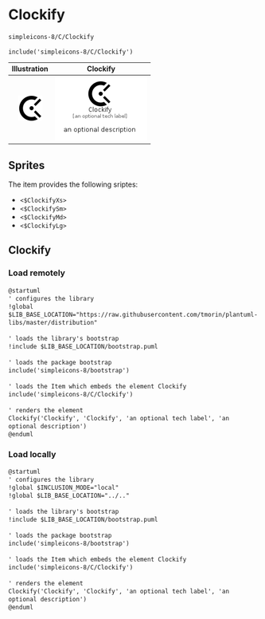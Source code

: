 # Clockify


```text
simpleicons-8/C/Clockify
```

```text
include('simpleicons-8/C/Clockify')
```



| Illustration | Clockify |
| :---: | :---: |
| ![illustration for Illustration](../../simpleicons-8/C/Clockify.png) | ![illustration for Clockify](../../simpleicons-8/C/Clockify.Local.png) |



## Sprites
The item provides the following sriptes:

- `<$ClockifyXs>`
- `<$ClockifySm>`
- `<$ClockifyMd>`
- `<$ClockifyLg>`





## Clockify

### Load remotely
```plantuml
@startuml
' configures the library
!global $LIB_BASE_LOCATION="https://raw.githubusercontent.com/tmorin/plantuml-libs/master/distribution"

' loads the library's bootstrap
!include $LIB_BASE_LOCATION/bootstrap.puml

' loads the package bootstrap
include('simpleicons-8/bootstrap')

' loads the Item which embeds the element Clockify
include('simpleicons-8/C/Clockify')

' renders the element
Clockify('Clockify', 'Clockify', 'an optional tech label', 'an optional description')
@enduml
```

### Load locally
```plantuml
@startuml
' configures the library
!global $INCLUSION_MODE="local"
!global $LIB_BASE_LOCATION="../.."

' loads the library's bootstrap
!include $LIB_BASE_LOCATION/bootstrap.puml

' loads the package bootstrap
include('simpleicons-8/bootstrap')

' loads the Item which embeds the element Clockify
include('simpleicons-8/C/Clockify')

' renders the element
Clockify('Clockify', 'Clockify', 'an optional tech label', 'an optional description')
@enduml
```

